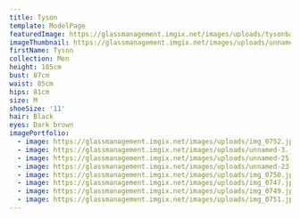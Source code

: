 ```yaml
---
title: Tyson
template: ModelPage
featuredImage: https://glassmanagement.imgix.net/images/uploads/tysonbanner237489.jpg
imageThumbnail: https://glassmanagement.imgix.net/images/uploads/unnamed-24-2-.jpg
firstName: Tyson
collection: Men
height: 185cm
bust: 87cm
waist: 85cm
hips: 81cm
size: M
shoeSize: '11'
hair: Black
eyes: Dark brown
imagePortfolio:
  - image: https://glassmanagement.imgix.net/images/uploads/img_0752.jpg
  - image: https://glassmanagement.imgix.net/images/uploads/unnamed-3.jpg
  - image: https://glassmanagement.imgix.net/images/uploads/unnamed-25-1-.jpg
  - image: https://glassmanagement.imgix.net/images/uploads/unnamed-23-4-.jpg
  - image: https://glassmanagement.imgix.net/images/uploads/img_0750.jpg
  - image: https://glassmanagement.imgix.net/images/uploads/img_0747.jpg
  - image: https://glassmanagement.imgix.net/images/uploads/img_0749.jpg
  - image: https://glassmanagement.imgix.net/images/uploads/img_0751.jpg
---
```


